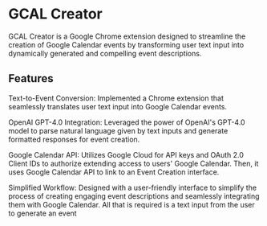 # GCAL Creator

GCAL Creator is a Google Chrome extension designed to streamline the creation of Google Calendar events by transforming user text input into dynamically generated and compelling event descriptions.

## Features
Text-to-Event Conversion: Implemented a Chrome extension that seamlessly translates user text input into Google Calendar events.

OpenAI GPT-4.0 Integration: Leveraged the power of OpenAI's GPT-4.0 model to parse natural language given by text inputs and generate formatted responses for event creation.

Google Calendar API: Utilizes Google Cloud for API keys and OAuth 2.0 Client IDs to authorize extending access to users' Google Calendar. Then, it uses Google Calendar API to link to an Event Creation interface. 

Simplified Workflow: Designed with a user-friendly interface to simplify the process of creating engaging event descriptions and seamlessly integrating them with Google Calendar. All that is required is a text input from the user to generate an event
